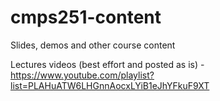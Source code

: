 # cmps251-content
Slides, demos and other course content

Lectures videos (best effort and posted as is) - https://www.youtube.com/playlist?list=PLAHuATW6LHGnnAocxLYiB1eJhYFkuF9XT